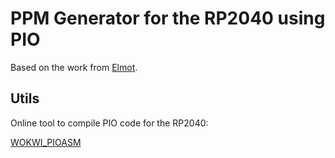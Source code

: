 # PPM Generator for the RP2040 using PIO

Based on the work from [Elmot](https://github.com/raspberrypi/pico-examples/pull/414).

## Utils

Online tool to compile PIO code for the RP2040:

[WOKWI_PIOASM](https://wokwi.com/tools/pioasm)

